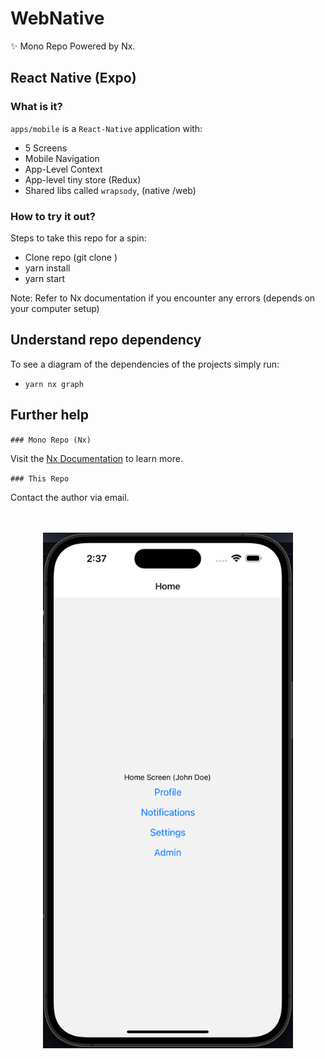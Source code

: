 # WebNative

✨ Mono Repo Powered by Nx.

## React Native (Expo)

### What is it?

`apps/mobile` is a `React-Native` application with:

- 5 Screens
- Mobile Navigation
- App-Level Context
- App-level tiny store (Redux)
- Shared libs called `wrapsody`, (native /web)

### How to try it out?

Steps to take this repo for a spin:

- Clone repo (git clone <this-repo-name>)
- yarn install
- yarn start

Note: Refer to Nx documentation if you encounter any errors (depends on your computer setup)

## Understand repo dependency

To see a diagram of the dependencies of the projects simply run:

- `yarn nx graph`

## Further help

`### Mono Repo (Nx)`

Visit the [Nx Documentation](https://nx.dev) to learn more.

`### This Repo`

Contact the author via email.

<br/>
<br/>
<center>
<img width="400" src="apps/mobile/assets/iphone-simulator.png" />
</center>
<br/>

